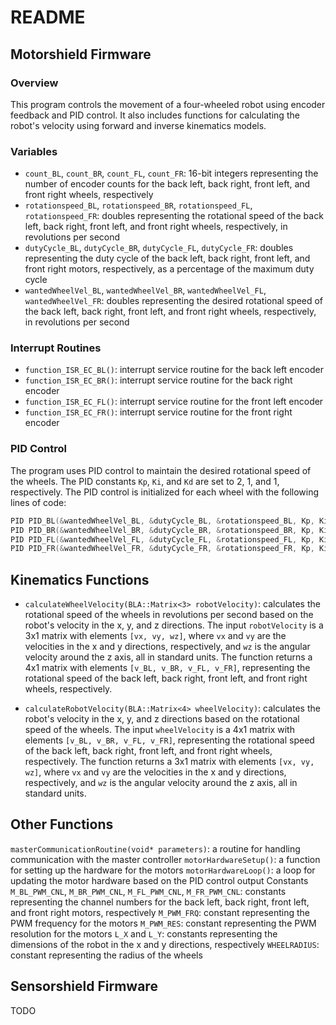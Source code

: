 # README

## Motorshield Firmware
### Overview
This program controls the movement of a four-wheeled robot using encoder feedback and PID control. It also includes functions for calculating the robot's velocity using forward and inverse kinematics models.

### Variables
- `count_BL`, `count_BR`, `count_FL`, `count_FR`: 16-bit integers representing the number of encoder counts for the back left, back right, front left, and front right wheels, respectively
- `rotationspeed_BL`, `rotationspeed_BR`, `rotationspeed_FL`, `rotationspeed_FR`: doubles representing the rotational speed of the back left, back right, front left, and front right wheels, respectively, in revolutions per second
- `dutyCycle_BL`, `dutyCycle_BR`, `dutyCycle_FL`, `dutyCycle_FR`: doubles representing the duty cycle of the back left, back right, front left, and front right motors, respectively, as a percentage of the maximum duty cycle
- `wantedWheelVel_BL`, `wantedWheelVel_BR`, `wantedWheelVel_FL`, `wantedWheelVel_FR`: doubles representing the desired rotational speed of the back left, back right, front left, and front right wheels, respectively, in revolutions per second

### Interrupt Routines
- `function_ISR_EC_BL()`: interrupt service routine for the back left encoder
- `function_ISR_EC_BR()`: interrupt service routine for the back right encoder
- `function_ISR_EC_FL()`: interrupt service routine for the front left encoder
- `function_ISR_EC_FR()`: interrupt service routine for the front right encoder

### PID Control
The program uses PID control to maintain the desired rotational speed of the wheels. The PID constants `Kp`, `Ki`, and `Kd` are set to 2, 1, and 1, respectively. The PID control is initialized for each wheel with the following lines of code:

```C++
PID PID_BL(&wantedWheelVel_BL, &dutyCycle_BL, &rotationspeed_BL, Kp, Ki, Kd, AUTOMATIC);
PID PID_BR(&wantedWheelVel_BR, &dutyCycle_BR, &rotationspeed_BR, Kp, Ki, Kd, AUTOMATIC);
PID PID_FL(&wantedWheelVel_FL, &dutyCycle_FL, &rotationspeed_FL, Kp, Ki, Kd, AUTOMATIC);
PID PID_FR(&wantedWheelVel_FR, &dutyCycle_FR, &rotationspeed_FR, Kp, Ki, Kd, AUTOMATIC);
```


## Kinematics Functions
- `calculateWheelVelocity(BLA::Matrix<3> robotVelocity)`: calculates the rotational speed of the wheels in revolutions per second based on the robot's velocity in the x, y, and z directions. The input `robotVelocity` is a 3x1 matrix with elements `[vx, vy, wz]`, where `vx` and `vy` are the velocities in the x and y directions, respectively, and `wz` is the angular velocity around the z axis, all in standard units. The function returns a 4x1 matrix with elements `[v_BL, v_BR, v_FL, v_FR]`, representing the rotational speed of the back left, back right, front left, and front right wheels, respectively.

- `calculateRobotVelocity(BLA::Matrix<4> wheelVelocity)`: calculates the robot's velocity in the x, y, and z directions based on the rotational speed of the wheels. The input `wheelVelocity` is a 4x1 matrix with elements `[v_BL, v_BR, v_FL, v_FR]`, representing the rotational speed of the back left, back right, front left, and front right wheels, respectively. The function returns a 3x1 matrix with elements `[vx, vy, wz]`, where `vx` and `vy` are the velocities in the x and y directions, respectively, and `wz` is the angular velocity around the z axis, all in standard units.

## Other Functions
`masterCommunicationRoutine(void* parameters)`: a routine for handling communication with the master controller
`motorHardwareSetup()`: a function for setting up the hardware for the motors
`motorHardwareLoop()`: a loop for updating the motor hardware based on the PID control output
Constants
`M_BL_PWM_CNL`, `M_BR_PWM_CNL`, `M_FL_PWM_CNL`, `M_FR_PWM_CNL`: constants representing the channel numbers for the back left, back right, front left, and front right motors, respectively
`M_PWM_FRQ`: constant representing the PWM frequency for the motors
`M_PWM_RES`: constant representing the PWM resolution for the motors
`L_X` and `L_Y`: constants representing the dimensions of the robot in the x and y directions, respectively
`WHEELRADIUS`: constant representing the radius of the wheels

## Sensorshield Firmware
TODO

